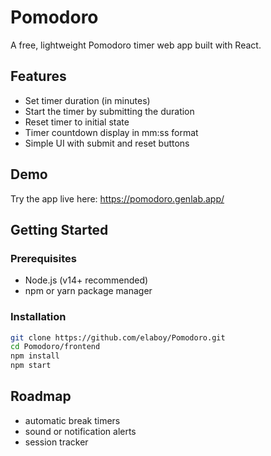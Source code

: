 # Pomodoro

A free, lightweight Pomodoro timer web app built with React.

## Features

- Set timer duration (in minutes)
- Start the timer by submitting the duration
- Reset timer to initial state
- Timer countdown display in mm:ss format
- Simple UI with submit and reset buttons

## Demo

Try the app live here: https://pomodoro.genlab.app/

## Getting Started

### Prerequisites

- Node.js (v14+ recommended)
- npm or yarn package manager

### Installation

```bash
git clone https://github.com/elaboy/Pomodoro.git
cd Pomodoro/frontend
npm install
npm start
```

## Roadmap
- automatic break timers 
- sound or notification alerts
- session tracker
